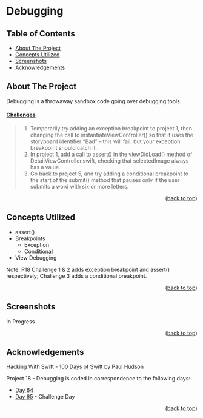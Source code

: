# Debugging


<!-- Table of Contents -->
## Table of Contents
* [About The Project](#about-the-project)
* [Concepts Utilized](#concepts-utilized)
* [Screenshots](#screenshots)
* [Acknowledgements](#acknowledgements)


<!-- ABOUT THE PROJECT -->
## About The Project

Debugging is a throwaway sandbox code going over debugging tools.

#### [Challenges](https://www.hackingwithswift.com/read/18/6/wrap-up)
>1. Temporarily try adding an exception breakpoint to project 1, then changing the call to instantiateViewController() so that it uses the storyboard identifier “Bad” – this will fail, but your exception breakpoint should catch it.
>2. In project 1, add a call to assert() in the viewDidLoad() method of DetailViewController.swift, checking that selectedImage always has a value.
>3. Go back to project 5, and try adding a conditional breakpoint to the start of the submit() method that pauses only if the user submits a word with six or more letters.

<p align="right">(<a href="#top">back to top</a>)</p>


<!-- CONCEPTS UTILIZED -->
## Concepts Utilized
* assert()
* Breakpoints
    <ul>
      <li>Exception</li>
      <li>Conditional</li>
    </ul>
* View Debugging

Note: P18 Challenge 1 & 2 adds exception breakpoint and assert() respectively; Challenge 3 adds a conditional breakpoint.

<p align="right">(<a href="#top">back to top</a>)</p>


<!-- SCREENSHOTS -->
## Screenshots
In Progress

<p align="right">(<a href="#top">back to top</a>)</p>


<!-- ACKNOWLEDGEMENTS -->
## Acknowledgements
Hacking With Swift - [100 Days of Swift] by Paul Hudson

Project 18 - Debugging is coded in correspondence to the following days:
* [Day 64]
* [Day 65] - Challenge Day

<p align="right">(<a href="#top">back to top</a>)</p>



<!-- MARKDOWN LINKS & IMAGES -->
<!-- https://www.markdownguide.org/basic-syntax/#reference-style-links -->
[100 Days of Swift]: https://www.hackingwithswift.com/100 (100 Days of Swift)
[Day 64]: https://www.hackingwithswift.com/100/64
[Day 65]: https://www.hackingwithswift.com/100/65
